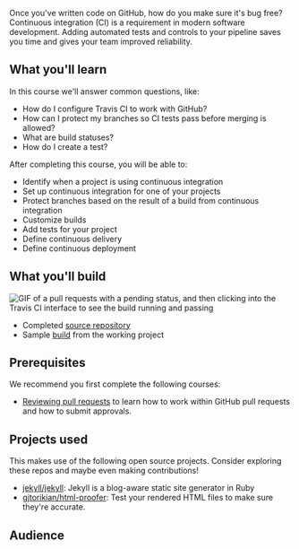 Once you've written code on GitHub, how do you make sure it's bug free? Continuous integration (CI) is a requirement in modern software development. Adding automated tests and controls to your pipeline saves you time and gives your team improved reliability. 

## What you'll learn 

In this course we'll answer common questions, like:
- How do I configure Travis CI to work with GitHub?
- How can I protect my branches so CI tests pass before merging is allowed?
- What are build statuses?
- How do I create a test?

After completing this course, you will be able to:

- Identify when a project is using continuous integration
- Set up continuous integration for one of your projects
- Protect branches based on the result of a build from continuous integration
- Customize builds
- Add tests for your project 
- Define continuous delivery
- Define continuous deployment

## What you'll build

![GIF of a pull requests with a pending status, and then clicking into the Travis CI interface to see the build running and passing](https://user-images.githubusercontent.com/16547949/75810964-91ee2f80-5d59-11ea-8e50-2dd54b48d683.gif)

- Completed [source repository](https://github.com/githubtraining/continuous-integration-travis-demo)
- Sample [build](https://github.com/githubtraining/continuous-integration-travis-demo/runs/483154940) from the working project

## Prerequisites

We recommend you first complete the following courses:
- [Reviewing pull requests](https://lab.github.com/githubtraining/reviewing-pull-requests) to learn how to work within GitHub pull requests and how to submit approvals.

## Projects used

This makes use of the following open source projects. Consider exploring these repos and maybe even making contributions!

- [jekyll/jekyll](https://github.com/jekyll/jekyll): Jekyll is a blog-aware static site generator in Ruby
- [gjtorikian/html-proofer](https://github.com/gjtorikian/html-proofer): Test your rendered HTML files to make sure they're accurate.

## Audience